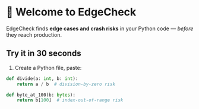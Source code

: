 # 👋 Welcome to EdgeCheck

EdgeCheck finds **edge cases and crash risks** in your Python code — *before* they reach production.

## Try it in 30 seconds
1. Create a Python file, paste:
```py
def divide(a: int, b: int):
    return a / b  # division-by-zero risk

def byte_at_100(b: bytes):
    return b[100]  # index-out-of-range risk

